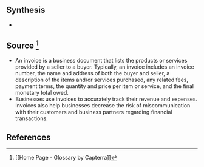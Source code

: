 ## Synthesis
- 
## Source [^1]
- An invoice is a business document that lists the products or services provided by a seller to a buyer. Typically, an invoice includes an invoice number, the name and address of both the buyer and seller, a description of the items and/or services purchased, any related fees, payment terms, the quantity and price per item or service, and the final monetary total owed.
- Businesses use invoices to accurately track their revenue and expenses. Invoices also help businesses decrease the risk of miscommunication with their customers and business partners regarding financial transactions.
## References

[^1]: [[Home Page - Glossary by Capterra]]